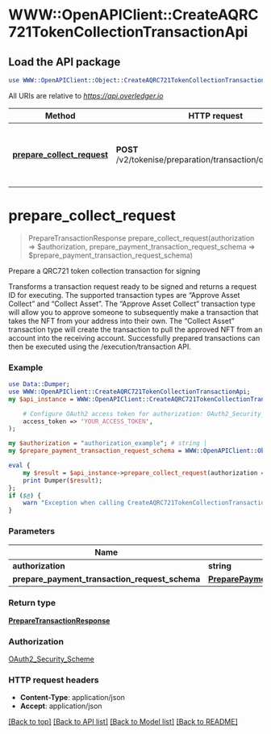 # WWW::OpenAPIClient::CreateAQRC721TokenCollectionTransactionApi

## Load the API package
```perl
use WWW::OpenAPIClient::Object::CreateAQRC721TokenCollectionTransactionApi;
```

All URIs are relative to *https://api.overledger.io*

Method | HTTP request | Description
------------- | ------------- | -------------
[**prepare_collect_request**](CreateAQRC721TokenCollectionTransactionApi.md#prepare_collect_request) | **POST** /v2/tokenise/preparation/transaction/qrc721/collect | Prepare a QRC721 token collection transaction for signing


# **prepare_collect_request**
> PrepareTransactionResponse prepare_collect_request(authorization => $authorization, prepare_payment_transaction_request_schema => $prepare_payment_transaction_request_schema)

Prepare a QRC721 token collection transaction for signing

Transforms a transaction request ready to be signed and returns a request ID for executing. The supported transaction types are “Approve Asset Collect” and “Collect Asset”. The “Approve Asset Collect” transaction type will allow you to approve someone to subsequently make a transaction that takes the NFT from your address into their own. The “Collect Asset” transaction type will create the transaction to pull the approved NFT from an account into the receiving account. Successfully prepared transactions can then be executed using the /execution/transaction API.

### Example
```perl
use Data::Dumper;
use WWW::OpenAPIClient::CreateAQRC721TokenCollectionTransactionApi;
my $api_instance = WWW::OpenAPIClient::CreateAQRC721TokenCollectionTransactionApi->new(

    # Configure OAuth2 access token for authorization: OAuth2_Security_Scheme
    access_token => 'YOUR_ACCESS_TOKEN',
);

my $authorization = "authorization_example"; # string | 
my $prepare_payment_transaction_request_schema = WWW::OpenAPIClient::Object::PreparePaymentTransactionRequestSchema->new(); # PreparePaymentTransactionRequestSchema | 

eval {
    my $result = $api_instance->prepare_collect_request(authorization => $authorization, prepare_payment_transaction_request_schema => $prepare_payment_transaction_request_schema);
    print Dumper($result);
};
if ($@) {
    warn "Exception when calling CreateAQRC721TokenCollectionTransactionApi->prepare_collect_request: $@\n";
}
```

### Parameters

Name | Type | Description  | Notes
------------- | ------------- | ------------- | -------------
 **authorization** | **string**|  | 
 **prepare_payment_transaction_request_schema** | [**PreparePaymentTransactionRequestSchema**](PreparePaymentTransactionRequestSchema.md)|  | 

### Return type

[**PrepareTransactionResponse**](PrepareTransactionResponse.md)

### Authorization

[OAuth2_Security_Scheme](../README.md#OAuth2_Security_Scheme)

### HTTP request headers

 - **Content-Type**: application/json
 - **Accept**: application/json

[[Back to top]](#) [[Back to API list]](../README.md#documentation-for-api-endpoints) [[Back to Model list]](../README.md#documentation-for-models) [[Back to README]](../README.md)

